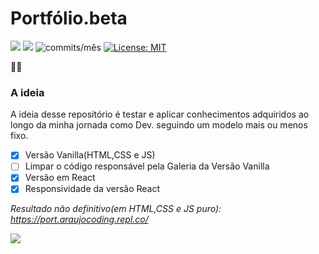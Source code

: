 # Portfólio.beta
<img src="https://img.shields.io/github/languages/count/Pereira-Araujo/portfolio.beta?style=flat-square"/> <img src="https://img.shields.io/github/last-commit/Pereira-Araujo/portfolio.beta?style=flat-square"/> <img alt="commits/mês" src="https://img.shields.io/github/commit-activity/m/Pereira-Araujo/portfolio.beta?style=flat-square"/> [![License: MIT](https://img.shields.io/badge/License-MIT-yellow.svg)](https://opensource.org/licenses/MIT)

🚧👷
### A ideia
A ideia desse repositório é testar e aplicar conhecimentos adquiridos ao longo da minha jornada como Dev. seguindo um modelo mais ou menos fixo.

- [X] Versão Vanilla(HTML,CSS e JS)
- [ ] Limpar o código responsável pela Galeria da Versão Vanilla
- [X] Versão em React
- [X] Responsividade da versão React

*Resultado não definitivo(em HTML,CSS e JS puro): <https://port.araujocoding.repl.co/>*

 <img src="https://64.media.tumblr.com/f9c7231d028d453f8976bf07915c4986/ec86fbb7b63c2090-08/s1280x1920/76640a54c490991587c71adb36ca9bfd4046e8d7.gifv"/>
 
 
